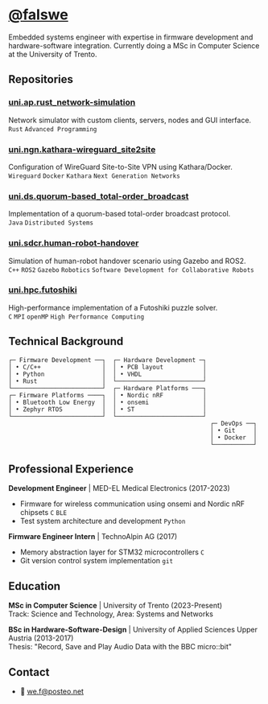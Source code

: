 # [@falswe](https://github.com/falswe)

Embedded systems engineer with expertise in firmware development and hardware-software integration. Currently doing a MSc in Computer Science at the University of Trento.

## Repositories
<!-- 
### [uni.pc.zephyr-sam.ctx-protocols](https://github.com/falswe/uni.pc.zephyr-sam.ctx-protocols)
Implementation of concurrent transmission protocols in Zephyr OS based communication framework.
`C` `Zephyr RTOS` `Glossy` `Crystal` `Project Course`

### [uni.lpw.zephyr-sam.logging](https://github.com/falswe/uni.lpw.zephyr-sam.logging)
Custom logging implementation for Zephyr OS based communication framework.
`C` `Zephyr RTOS` `Low Power Wireless Networking for the Internet of Things` -->

### [uni.ap.rust_network-simulation](https://github.com/falswe/uni.ap.rust_network-simulation)
Network simulator with custom clients, servers, nodes and GUI interface.  
`Rust` `Advanced Programming`

### [uni.ngn.kathara-wireguard_site2site](https://github.com/falswe/uni.ngn.kathara-wireguard_site2site)
Configuration of WireGuard Site-to-Site VPN using Kathara/Docker.  
`Wireguard` `Docker` `Kathara` `Next Generation Networks`

### [uni.ds.quorum-based_total-order_broadcast](https://github.com/falswe/uni.ds.quorum-based_total-order_broadcast)
Implementation of a quorum-based total-order broadcast protocol.  
`Java` `Distributed Systems`

### [uni.sdcr.human-robot-handover](https://github.com/falswe/uni.sdcr.human-robot-handover)
Simulation of human-robot handover scenario using Gazebo and ROS2.  
`C++` `ROS2` `Gazebo` `Robotics` `Software Development for Collaborative Robots`

### [uni.hpc.futoshiki](https://github.com/falswe/uni.hpc.futoshiki)
High-performance implementation of a Futoshiki puzzle solver.  
`C` `MPI` `openMP` `High Performance Computing`

## Technical Background

```
┌─ Firmware Development ──┐  ┌─ Hardware Development ─┐
│ • C/C++                 │  │ • PCB layout           │
│ • Python                │  │ • VHDL                 │
│ • Rust                  │  └────────────────────────┘
└─────────────────────────┘  ┌─ Hardware Platforms ───┐
┌─ Firmware Platforms ────┐  │ • Nordic nRF           │
│ • Bluetooth Low Energy  │  │ • onsemi               │
│ • Zephyr RTOS           │  │ • ST                   │
└─────────────────────────┘  └────────────────────────┘
                                                        ┌─ DevOps ──┐
                                                        │ • Git     │
                                                        │ • Docker  │
                                                        └───────────┘
```

## Professional Experience

**Development Engineer** | MED-EL Medical Electronics (2017-2023)
- Firmware for wireless communication using onsemi and Nordic nRF chipsets `C` `BLE`
- Test system architecture and development `Python`

**Firmware Engineer Intern** | TechnoAlpin AG (2017)
- Memory abstraction layer for STM32 microcontrollers `C`
- Git version control system implementation `git`

## Education

**MSc in Computer Science** | University of Trento (2023-Present)  
Track: Science and Technology, Area: Systems and Networks

**BSc in Hardware-Software-Design** | University of Applied Sciences Upper Austria (2013-2017)  
Thesis: "Record, Save and Play Audio Data with the BBC micro::bit"  

## Contact

- 📧 we.f@posteo.net
